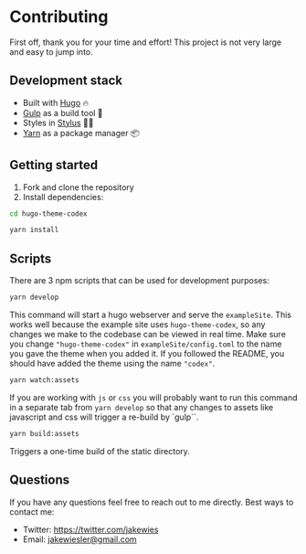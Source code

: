 # Contributing

First off, thank you for your time and effort! This project is not very large and easy to jump into.

## Development stack

- Built with [Hugo](https://gohugo.io/) 🔥
- [Gulp](https://gulpjs.com/) as a build tool 🍹
- Styles in [Stylus](http://stylus-lang.com/) 💅🏻
- [Yarn](https://yarnpkg.com/) as a package manager 📦

## Getting started

1. Fork and clone the repository
2. Install dependencies:

```bash
cd hugo-theme-codex

yarn install
```

## Scripts

There are 3 npm scripts that can be used for development purposes:

```bash
yarn develop
```

This command will start a hugo webserver and serve the `exampleSite`. This works well because the example site uses `hugo-theme-codex`, so any changes
we make to the codebase can be viewed in real time. Make sure you change `"hugo-theme-codex"` in `exampleSite/config.toml` to the name you gave the theme when you added it. If you followed the README, you should have added the theme using the name `"codex"`. 

```bash
yarn watch:assets
```

If you are working with `js` or `css` you will probably want to run this command in a separate tab from `yarn develop` so that any changes to assets like javascript and css will trigger a re-build by `gulp``.

```bash
yarn build:assets
```

Triggers a one-time build of the static directory.

## Questions

If you have any questions feel free to reach out to me directly. Best ways to contact me:

- Twitter: https://twitter.com/jakewies
- Email: jakewiesler@gmail.com
